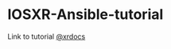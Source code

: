 # IOSXR-Ansible-tutorial

Link to tutorial [@xrdocs](https://xrdocs.github.io/application-hosting/tutorials/IOSXR-Ansible)
